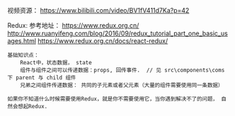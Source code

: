 视频资源：
    https://www.bilibili.com/video/BV1fV411d7Ka?p=42

Redux:
    参考地址：
        https://www.redux.org.cn/
        http://www.ruanyifeng.com/blog/2016/09/redux_tutorial_part_one_basic_usages.html
        https://www.redux.org.cn/docs/react-redux/

    基础知识点：
        React中，状态数据， state
        组件与组件之间可以传递数据：props, 回传事件.  // 见 src\components\coms 下 parent 与 child 组件
        兄弟之间组件传递数据： 共同的子元素或者父元素（大量的组件需要使用同一条数据）
        
    如果你不知道什么时候需要使用Redux，就是你不需要使用它，当你遇到解决不了的问题， 自然会想起Redux. 
